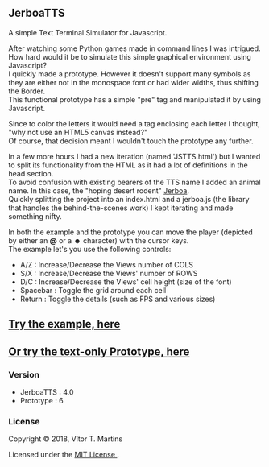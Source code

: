 ## JerboaTTS

A simple Text Terminal Simulator for Javascript.

After watching some Python games made in command lines I was intrigued. How hard would it be to simulate this simple graphical environment using Javascript?  
I quickly made a prototype. However it doesn't support many symbols as they are either not in the monospace font or had wider widths, thus shifting the Border.  
This functional prototype has a simple "pre" tag and manipulated it by using Javascript.

Since to color the letters it would need a tag enclosing each letter I thought, "why not use an HTML5 canvas instead?"  
Of course, that decision meant I wouldn't touch the prototype any further.

In a few more hours I had a new iteration (named 'JSTTS.html') but I wanted to split its functionality from the HTML as it had a lot of definitions in the head section.  
To avoid confusion with existing bearers of the TTS name I added an animal name. In this case, the "hoping desert rodent" [Jerboa](https://en.wikipedia.org/wiki/Jerboa).  
Quickly splitting the project into an index.html and a jerboa.js (the library that handles the behind-the-scenes work) I kept iterating and made something nifty.

In both the example and the prototype you can move the player (depicted by either an **@** or a **☻** character) with the cursor keys.  
The example let's you use the following controls:
- A/Z : Increase/Decrease the Views number of COLS
- S/X : Increase/Decrease the Views' number of ROWS
- D/C : Increase/Decrease the Views' cell height (size of the font)
- Spacebar : Toggle the grid around each cell
- Return : Toggle the details (such as FPS and various sizes)

## [Try the example, here](https://vimino.gitlab.io/JerboaTTS)
## [Or try the text-only Prototype, here](https://vimino.gitlab.io/JerboaTTS/prototype.html)

### Version

- JerboaTTS : 4.0
- Prototype : 6

### License

Copyright &copy; 2018, Vítor T. Martins

Licensed under the [MIT License ](https://opensource.org/licenses/MIT).
